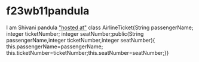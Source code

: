 # f23wb11pandula
I am Shivani pandula
["hosted at"](https://f23wb11pandula.onrender.com)
class AirlineTicket{String passengerName; integer ticketNumber; integer seatNumber;public(String passengerName,integer ticketNumber,integer seatNumber){ this.passengerName=passengerName; this.ticketNumber=ticketNumber;this.seatNumber=seatNumber;}}
